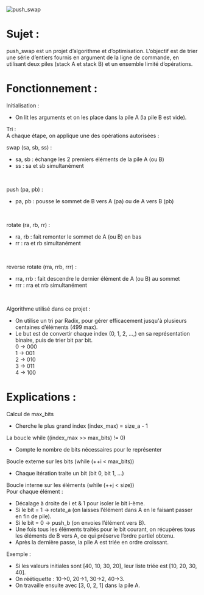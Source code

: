 ![push_swap](https://github.com/user-attachments/assets/0964941e-bf0f-4fec-9e55-0276531e1aaa)

# Sujet :
push_swap est un projet d’algorithme et d’optimisation. L’objectif est de trier une série d’entiers fournis en argument de la ligne de commande, en utilisant deux piles (stack A et stack B) et un ensemble limité d’opérations.

# Fonctionnement :
Initialisation : 
- On lit les arguments et on les place dans la pile A (la pile B est vide).

Tri : <br>
A chaque étape, on applique une des opérations autorisées :

swap (sa, sb, ss) :
- sa, sb : échange les 2 premiers éléments de la pile A (ou B)
- ss : sa et sb simultanément
<br>

push (pa, pb) :
- pa, pb : pousse le sommet de B vers A (pa) ou de A vers B (pb)
<br>

rotate (ra, rb, rr) : <br>
- ra, rb : fait remonter le sommet de A (ou B) en bas
- rr : ra et rb simultanément
<br>

reverse rotate (rra, rrb, rrr) : <br>
- rra, rrb : fait descendre le dernier élément de A (ou B) au sommet
- rrr	: rra et rrb simultanément
<br>

Algorithme utilisé dans ce projet : <br>
- On utilise un tri par Radix, pour gérer efficacement jusqu'à plusieurs centaines d’éléments (499 max).
- Le but est de convertir chaque index (0, 1, 2, …,) en sa représentation binaire, puis de trier bit par bit. <br>
0 → 000 <br>
1 → 001 <br>
2 → 010 <br>
3 → 011 <br>
4 → 100 

# Explications :
Calcul de max_bits
- Cherche le plus grand index (index_max) = size_a - 1

La boucle while ((index_max >> max_bits) != 0)
- Compte le nombre de bits nécessaires pour le représenter

Boucle externe sur les bits (while (++i < max_bits))
- Chaque itération traite un bit (bit 0, bit 1, …)

Boucle interne sur les éléments (while (++j < size)) <br>
Pour chaque élément :
- Décalage à droite de i et & 1 pour isoler le bit i-ème.
- Si le bit = 1 → rotate_a (on laisses l’élément dans A en le faisant passer en fin de pile).
- Si le bit = 0 → push_b (on envoies l’élément vers B).
- Une fois tous les éléments traités pour le bit courant, on récupères tous les éléments de B vers A, ce qui préserve l’ordre partiel obtenu.
- Après la dernière passe, la pile A est triée en ordre croissant.

Exemple :
- Si les valeurs initiales sont [40, 10, 30, 20], leur liste triée est [10, 20, 30, 40].
- On réétiquette : 10→0, 20→1, 30→2, 40→3.
- On travaille ensuite avec [3, 0, 2, 1] dans la pile A.
